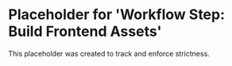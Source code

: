 ﻿# Placeholder for 'Workflow Step: Build Frontend Assets'
This placeholder was created to track and enforce strictness.

